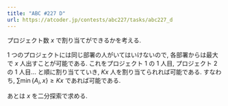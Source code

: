 ```yaml
---
title: "ABC #227 D"
url: https://atcoder.jp/contests/abc227/tasks/abc227_d
---
```

プロジェクト数 $x$ で割り当てができるかを考える.

$1$ つのプロジェクトには同じ部署の人がいてはいけないので, 各部署からは最大で $x$ 人出すことが可能である. これをプロジェクト $1$ の $1$ 人目, プロジェクト $2$ の $1$ 人目... と順に割り当てていき, $Kx$ 人を割り当てられれば可能である. すなわち, $\sum \min \{ A_i, x \} \geq Kx$ であれば可能である.

あとは $x$ を二分探索で求める.
